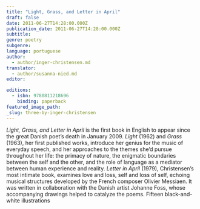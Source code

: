 ```yaml
---
title: "Light, Grass, and Letter in April"
draft: false
date: 2011-06-27T14:28:00.000Z
publication_date: 2011-06-27T14:28:00.000Z
subtitle:
genre: poetry
subgenre:
language: portuguese
author:
  - author/inger-christensen.md
translator:
  - author/susanna-nied.md
editor:

editions:
  - isbn: 9780811218696
    binding: paperback
featured_image_path:
_slug: three-by-inger-christensen
---
```


_Light, Grass, and Letter in April_ is the first book in English to appear since the great Danish poet’s death in January 2009. _Light_ (1962) and _Grass_ (1963), her first published works, introduce her genius for the music of everyday speech, and her approaches to the themes she’d pursue throughout her life: the primacy of nature, the enigmatic boundaries between the self and the other, and the role of language as a mediator between human experience and reality. _Letter in April_ (1979), Christensen’s most intimate book, examines love and loss, self and loss of self, echoing musical structures developed by the French composer Olivier Messiaen. It was written in collaboration with the Danish artist Johanne Foss, whose accompanying drawings helped to catalyze the poems. Fifteen black-and-white illustrations

